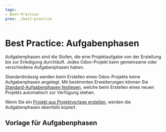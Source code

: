 ```yaml
---
tags:
- Best-Practice
prev: ./best-practice
---
```

# Best Practice: Aufgabenphasen

Aufgabenphasen sind die Stufen, die eine Projektaufgabe von der Erstellung bis zur Erledigung durchläuft. Jedes Odoo-Projekt kann gemeinsame oder verschiedene Aufgabenphasen haben.

Standardmässig werden beim Erstellen eines Odoo-Projekts keine Aufgabenphasen angelegt. Mit bestimmten Erweiterungen können Sie [Standard-Aufgabenphasen festlegen](Project%20Task%20Default%20Stage.md#Standard-Aufgabenphasen%20festlegen), welche beim Erstellen eines neuen Projekts automatisch zur Verfügung stehen.

Wenn Sie ein [Projekt aus Projektvorlage erstellen](Project%20Templates.md#Projekt%20aus%20Projektvorlage%20erstellen), werden die Aufgabenphasen ebenfalls kopiert.

## Vorlage für Aufgabenphasen

